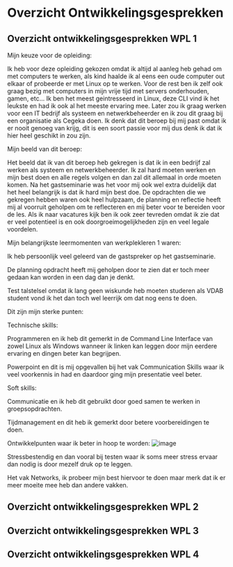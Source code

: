 # Overzicht Ontwikkelingsgesprekken

## Overzicht ontwikkelingsgesprekken WPL 1
Mijn keuze voor de opleiding:

Ik heb voor deze opleiding gekozen omdat ik altijd al aanleg heb gehad om met computers te werken, als kind haalde ik al eens een oude computer out elkaar of probeerde er met Linux op te werken.
Voor de rest ben ik zelf ook graag bezig met computers in mijn vrije tijd met servers onderhouden, gamen, etc...
Ik ben het meest geintresseerd in Linux, deze CLI vind ik het leukste en had ik ook al het meeste ervaring mee.
Later zou ik graag werken voor een IT bedrijf als systeem en netwerkbeheerder en ik zou dit graag bij een organisatie als Cegeka doen.
Ik denk dat dit beroep bij mij past omdat ik er nooit genoeg van krijg, dit is een soort passie voor mij dus denk ik dat ik hier heel geschikt in zou zijn.


Mijn beeld van dit beroep:

Het beeld dat ik van dit beroep heb gekregen is dat ik in een bedrijf zal werken als systeem en netwerkbeheerder.
Ik zal hard moeten werken en mijn best doen en alle regels volgen en dan zal dit allemaal in orde moeten komen.
Na het gastseminarie was het voor mij ook wel extra duidelijk dat het heel belangrijk is dat ik hard mijn best doe.
De opdrachten die we gekregen hebben waren ook heel hulpzaam, de planning en reflectie heeft mij al voorruit geholpen om te reflecteren en mij beter voor te bereiden voor de les.
Als ik naar vacatures kijk ben ik ook zeer tevreden omdat ik zie dat er veel potentieel is en ook doorgroeimogelijkheden zijn en veel legale voordelen.


Mijn belangrijkste leermomenten van werkplekleren 1 waren:

Ik heb persoonlijk veel geleerd van de gastspreker op het gastseminarie.

De planning opdracht heeft mij geholpen door te zien dat er toch meer gedaan kan worden in een dag dan je denkt.

Test talstelsel omdat ik lang geen wiskunde heb moeten studeren als VDAB student vond ik het dan toch wel leerrijk om dat nog eens te doen.


Dit zijn mijn sterke punten:


Technische skills:

Programmeren en ik heb dit gemerkt in de Command Line Interface van zowel Linux als Windows wanneer ik linken kan leggen door mijn eerdere ervaring en dingen beter kan begrijpen.

Powerpoint en dit is mij opgevallen bij het vak Communication Skills waar ik veel voorkennis in had en daardoor ging mijn presentatie veel beter.


Soft skills:

Communicatie en ik heb dit gebruikt door goed samen te werken in groepsopdrachten.

Tijdmanagement en dit heb ik gemerkt door betere voorbereidingen te doen.



Ontwikkelpunten waar ik beter in hoop te worden:
![image](https://github.com/PXL-Digital-SNE-Werkplekleren/portfolio-ArneMinnenPXL/assets/148560595/376de382-6a91-4567-8774-65869211c55d)


Stressbestendig en dan vooral bij testen waar ik soms meer stress ervaar dan nodig is door mezelf druk op te leggen.

Het vak Networks, ik probeer mijn best hiervoor te doen maar merk dat ik er meer moeite mee heb dan andere vakken.



## Overzicht ontwikkelingsgesprekken WPL 2

## Overzicht ontwikkelingsgesprekken WPL 3

## Overzicht ontwikkelingsgesprekken WPL 4
